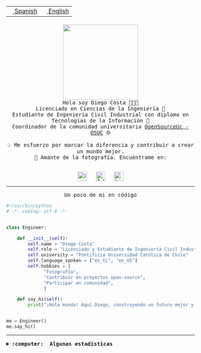 <table border="0"  align="right">
 <tr><td><a href="README.md"><img src="https://upload.wikimedia.org/wikipedia/commons/thumb/8/89/Bandera_de_Espa%C3%B1a.svg/1200px-Bandera_de_Espa%C3%B1a.svg.png" height="10"> Spanish</a></td>
 <td><a href="README.en.md"><img src="https://upload.wikimedia.org/wikipedia/commons/a/a4/Flag_of_the_United_States.svg" height="10"> English</a></td></tr>
</table><br><br><br>

<p align="center">
  <img src="https://github.com/diegocostares/diegocostares/blob/main/Images/aaa2.gif?raw=true" height="200px" weight="200px">
  <br><samp>
    Hola soy Diego Costa 👨🏻‍💻<br>
    Licenciado en Ciencias de la Ingeniería 🤖<br>
    Estudiante de Ingeniería Civil Industrial con diploma en Tecnologías de la Información 🧠<br>
    Coordinador de la comunidad universitaria <a href="https://github.com/open-source-uc">OpenSourceUc - OSUC</a> 🌐<br>
  <br>
    💡 Me esfuerzo por marcar la diferencia y contribuir a crear un mundo mejor.<br>
    📸 Amante de la fotografía. Encuéntrame en: <br>
  <br></samp>
</p>

<p align="center">
   <a href="https://instagram.com/diegocosta_no" target="blank">
      <img align="center" src="https://cdn.jsdelivr.net/npm/simple-icons@3.0.1/icons/instagram.svg" alt="instagram" height="25px" width="25px" />
      &#8203;
   </a>
   &nbsp; &nbsp; &nbsp;
   <a href="https://t.me/diegocosta_no" target="blank">
      <img align="center" alt="Telegram" width="25px" src="https://icons-for-free.com/iconfiles/png/512/Telegram-1324888767380505522.png" />
      &#8203;
   </a>
   &nbsp; &nbsp; &nbsp;
   <a href="https://www.linkedin.com/in/diegocostar/" target="blank">
      <img align="center" alt="LinkedIn" width="25px" src="https://img.icons8.com/metro/452/linkedin.png" />
      &#8203;
   </a>
</p>

---

<p align="center"><front size="25"><samp>Un poco de mi en código</samp></front></p>

```python
#!/usr/bin/python
# -*- coding: utf-8 -*-


class Engineer:

    def __init__(self):
        self.name = "Diego Costa"
        self.role = "Licenciado y Estudiante de Ingeniería Civil Industrial"
        self.university = "Pontificia Universidad Católica de Chile"
        self.language_spoken = ["es_CL", "en_US"]
        self.hobbies = [
              "Fotografía",
              "Contribuir en proyectos open-source",
              "Participar en comunidad",
              ]

    def say_hi(self):
        print("¡Hola mundo! Aquí Diego, construyendo un futuro mejor y cambiando el mundo.")


me = Engineer()
me.say_hi()
```

---

<details>
  <summary><b><samp>:computer: &nbsp;Algunas estadísticas</samp></b></summary>
  <br/></p>

<!--START_SECTION:waka-->
![Code Time](http://img.shields.io/badge/Code%20Time-1%2C571%20hrs%2048%20mins-blue)

📅 **Soy más productivo los Viernes** 

```text
Lunes                    3596 commits        ███░░░░░░░░░░░░░░░░░░░░░░   12.23 % 
Martes                   343 commits         ░░░░░░░░░░░░░░░░░░░░░░░░░   01.17 % 
Miércoles                6776 commits        ██████░░░░░░░░░░░░░░░░░░░   23.04 % 
Jueves                   6826 commits        ██████░░░░░░░░░░░░░░░░░░░   23.21 % 
Viernes                  9689 commits        ████████░░░░░░░░░░░░░░░░░   32.94 % 
Sábado                   1664 commits        █░░░░░░░░░░░░░░░░░░░░░░░░   05.66 % 
Domingo                  521 commits         ░░░░░░░░░░░░░░░░░░░░░░░░░   01.77 % 
```


📊 **Esta semana me dediqué a** 

```text
🐱‍💻 Proyectos: 
Testing-Actividade-2024-16 hrs 20 mins       ██████████░░░░░░░░░░░░░░░   40.91 % 
buk-webapp               4 hrs 34 mins       ███████░░░░░░░░░░░░░░░░░░   29.53 % 
Ipre-sports-results      2 hrs 26 mins       ████░░░░░░░░░░░░░░░░░░░░░   15.69 % 
dataton-2024             1 hr 4 mins         ██░░░░░░░░░░░░░░░░░░░░░░░   06.94 % 
BetpracticeSpider        27 mins             █░░░░░░░░░░░░░░░░░░░░░░░░   03.00 % 
```


 Last Updated on 15/04/2024 19:56:34 UTC
<!--END_SECTION:waka-->

<p align="center"> <img src="https://github-readme-stats.vercel.app/api?username=diegocostares&show_icons=true&theme=ayu-mirage" alt="abhisheknaiidu" /></p>

</details>
